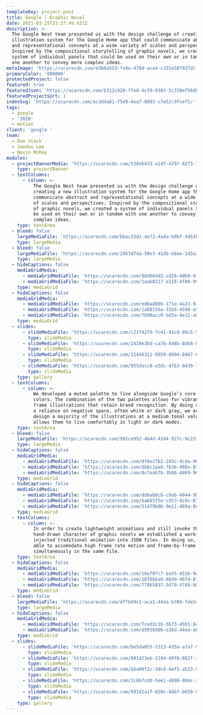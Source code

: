 ```yaml
---
templateKey: project-post
title: Google | Graphic Novel
date: 2021-03-25T21:37:49.621Z
description: >-
  The Google Nest team presented us with the design challenge of creating a new
  illustration system for the Google Home app that could communicate abstract
  and representational concepts at a wide variety of scales and perspectives.
  Inspired by the compositional storytelling of graphic novels, we created a
  system of individual panels that could be used on their own or in tandem with
  one another to convey more complex ideas.
metaImage: 'https://ucarecdn.com/e3b0a553-fa9e-470d-aca4-c331e587937d/'
primaryColor: '000000'
protectedProject: false
featured: true
featuredJson: 'https://ucarecdn.com/b312c920-ffe8-4c39-9383-5c338ef56db3/'
featuredProjectSort: 1
indexSvg: 'https://ucarecdn.com/ac3d4a01-f549-4ea7-8093-c7e52c9fcef5/'
tags:
  - google
  - '2020'
  - motion
client: 'google '
team:
  - Dan Stack
  - Jaedoo Lee
  - Nevin McRay
modules:
  - projectBannerMedia: 'https://ucarecdn.com/538eb433-a147-4297-82f3-7a112d2127c3/'
    type: projectBanner
  - textColumns:
      - column: >-
          The Google Nest team presented us with the design challenge of
          creating a new illustration system for the Google Home app that could
          communicate abstract and representational concepts at a wide variety
          of scales and perspectives. Inspired by the compositional storytelling
          of graphic novels, we created a system of individual panels that could
          be used on their own or in tandem with one another to convey more
          complex ideas.
    type: textArea
  - bleed: false
    largeMediaFile: 'https://ucarecdn.com/bbac33d1-4e73-4a4a-b0bf-44630407c43d/'
    type: largeMedia
  - bleed: false
    largeMediaFile: 'https://ucarecdn.com/2db7d7da-50e3-41db-b8ae-1d3a2e002991/'
    type: largeMedia
  - hideCaptions: false
    mediaGridMedia:
      - mediaGridMediaFile: 'https://ucarecdn.com/88d86dd2-cd26-4db9-9344-7b44b58c3e4a/'
      - mediaGridMediaFile: 'https://ucarecdn.com/1aab8217-e118-4f08-993c-0b369fb87eaa/'
    type: mediaGrid
  - hideCaptions: false
    mediaGridMedia:
      - mediaGridMediaFile: 'https://ucarecdn.com/ed6ad886-171e-4a23-9334-69867edbf7e4/'
      - mediaGridMediaFile: 'https://ucarecdn.com/2a80156a-33b8-4596-a58e-bca0757c1d1e/'
      - mediaGridMediaFile: 'https://ucarecdn.com/7b90acc0-bd3a-4a32-a0c1-43c7fb1370c2/'
    type: mediaGrid
  - slides:
      - slideMediaFile: 'https://ucarecdn.com/c21f42f0-7c41-41cd-89c5-59c7dff88119/'
        type: slideMedia
      - slideMediaFile: 'https://ucarecdn.com/2410e3bd-ca76-448b-8db8-8d7350ab75c4/'
        type: slideMedia
      - slideMediaFile: 'https://ucarecdn.com/31446311-8959-4004-8467-81694a31866f/'
        type: slideMedia
      - slideMediaFile: 'https://ucarecdn.com/955dacc8-e3dc-4f63-8439-7059e58ab9a1/'
        type: slideMedia
    type: gallery
  - textColumns:
      - column: >-
          We developed a muted palette to live alongside Google’s core brand
          colors. The combination of the two palettes allows for vibrant, full
          frame illustrations that retain brand recognition. By doing away with
          a reliance on negative space, often white or dark gray, we are able to
          design a majority of the illustrations at a medium tonal value which
          allows them to live comfortably in light or dark modes.
    type: textArea
  - bleed: false
    largeMediaFile: 'https://ucarecdn.com/992ce952-464d-4104-927c-9c233dfa3be7/'
    type: largeMedia
  - hideCaptions: false
    mediaGridMedia:
      - mediaGridMediaFile: 'https://ucarecdn.com/df8e27b1-243c-4cda-9672-c53ab0312fc2/'
      - mediaGridMediaFile: 'https://ucarecdn.com/db6c1aa8-fb3b-498e-8775-39c310bc5cf2/'
      - mediaGridMediaFile: 'https://ucarecdn.com/0c7aab7b-3b86-4469-960a-2e3d7c9daa7c/'
    type: mediaGrid
  - hideCaptions: false
    mediaGridMedia:
      - mediaGridMediaFile: 'https://ucarecdn.com/dd6ab0cb-c9ab-4944-9bd7-04c8ab147f6b/'
      - mediaGridMediaFile: 'https://ucarecdn.com/6a685f5e-c953-4c8c-873c-32d76fdfc6fb/'
      - mediaGridMediaFile: 'https://ucarecdn.com/51479b06-9e11-489a-8ca1-8e6961974660/'
    type: mediaGrid
  - textColumns:
      - column: >-
          In order to create lightweight animations and still invoke the
          hand-drawn character of graphic novels we established a workflow that
          injected traditional animation into JSON files. In doing so, we were
          able to accomodate high frame rate motion and frame-by-frame animation
          simultaneously in the same file.
    type: textArea
  - hideCaptions: false
    mediaGridMedia:
      - mediaGridMediaFile: 'https://ucarecdn.com/16e707c7-ba55-451b-9eb3-c3d43bacc757/'
      - mediaGridMediaFile: 'https://ucarecdn.com/1078bba6-88dd-46f4-8f76-e2d3cc181f25/'
      - mediaGridMediaFile: 'https://ucarecdn.com/77865837-5d70-4745-b006-1b4b17a52bac/'
    type: mediaGrid
  - bleed: false
    largeMediaFile: 'https://ucarecdn.com/d7fb49c1-aca1-44da-b709-fde5cba97a50/'
    type: largeMedia
  - hideCaptions: false
    mediaGridMedia:
      - mediaGridMediaFile: 'https://ucarecdn.com/7ced3c1b-5b73-45b1-8430-3c7cf006be51/'
      - mediaGridMediaFile: 'https://ucarecdn.com/d993690b-e38d-44ea-a059-d61eab9def8f/'
    type: mediaGrid
  - slides:
      - slideMediaFile: 'https://ucarecdn.com/be5da055-5313-435a-a7a7-94576d9030b0/'
        type: slideMedia
      - slideMediaFile: 'https://ucarecdn.com/801d23eb-2194-49f6-882f-34f3f2aa896a/'
        type: slideMedia
      - slideMediaFile: 'https://ucarecdn.com/b6a00f2c-3dc8-4af5-a523-5c389a3fffcd/'
        type: slideMedia
      - slideMediaFile: 'https://ucarecdn.com/3c6b7cdd-5ee1-4898-804c-20c5e7c1acfd/'
        type: slideMedia
      - slideMediaFile: 'https://ucarecdn.com/991d2a1f-020c-44bf-b658-9b4be9b48ff7/'
        type: slideMedia
    type: gallery
---
```



